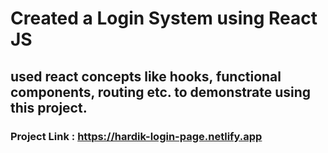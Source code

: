 # Created a Login System using React JS
## used react concepts like hooks, functional components, routing etc. to demonstrate using this project.

### Project Link : https://hardik-login-page.netlify.app
